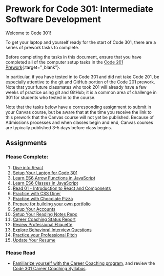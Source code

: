 # Prework for Code 301: Intermediate Software Development

Welcome to Code 301!

To get your laptop and yourself ready for the start of Code 301, there are a series of prework tasks to complete.

Before completing the tasks in this document, ensure that you have completed all of the computer setup tasks in the [Code 201 Prework](https://codefellows.github.io/code-201-guide/curriculum/prework/){:target="_blank"}.

In particular, if you have tested in to Code 301 and did not take Code 201, be especially attentive to the git and GitHub portion of the Code 201 prework. Note that your future classmates who took 201 will already have a few weeks of practice using git and GitHub; it is a common area of challenge in 301 for students who tested in to the course.

Note that the tasks below have a corresponding assignment to submit in your Canvas course, but be aware that at the time you receive the link to this prework that the Canvas course will not yet be published. Because of Admissions processes and when classes begin and end, Canvas courses are typically published 3-5 days before class begins.

## Assignments

### Please Complete:

1. [Dive into React](react)
1. [Setup Your Laptop for Code 301](https://codefellows.github.io/setup-guide/code-301)
1. [Learn ES6 Arrow Functions in JavaScript](arrow-functions)
1. [Learn ES6 Classes in JavaScript](classes)
1. [Read 01 - Introduction to React and Components](https://codefellows.github.io/code-301-guide/curriculum/class-01/DISCUSSION)
1. [Practice with CSS Diner](css_diner.md)
1. [Practice with Chocolate Pizza](chocolate_pizza)
1. [Prepare for building your own portfolio](portfolio_prep)
1. [Setup Your Accounts](/common_curriculum/prep_work/Setup_Your_Accounts)
1. [Setup Your Reading Notes Repo](/common_curriculum/prep_work/Setup_Readings)
1. [Career Coaching Status Report](/common_curriculum/career_coaching/301/status-report)
1. [Review Professional Etiquette](/common_curriculum/career_coaching/301/professional-etiquette)
1. [Explore Behavioral Interview Questions](/common_curriculum/career_coaching/301/behavioral-questions)
1. [Practice your Professional Pitch](/common_curriculum/career_coaching/301/professional-pitch-draft)
1. [Update Your Resume](/common_curriculum/career_coaching/301/update-your-resume)

### Please Read

- [Familiarize yourself with the Career Coaching program](/common_curriculum/career_coaching), and review the [Code 301 Career Coaching Syllabus](/common_curriculum/career_coaching/301/301-career-coaching-syllabus).
